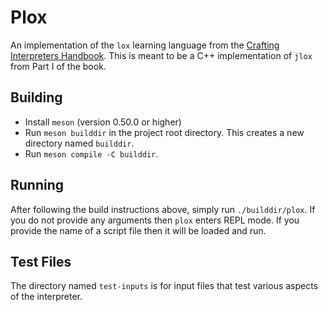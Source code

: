 # Plox
An implementation of the `lox` learning language from the [Crafting Interpreters Handbook](https://www.craftinginterpreters.com).
This is meant to be a C++ implementation of `jlox` from Part I of the book.

## Building
* Install `meson` (version 0.50.0 or higher)
* Run `meson builddir` in the project root directory. This creates a new directory named `builddir`.
* Run `meson compile -C builddir`. 

## Running
After following the build instructions above, simply run `./builddir/plox`. If you do not 
provide any arguments then `plox` enters REPL mode. If you provide the name of a script
file then it will be loaded and run.

## Test Files
The directory named `test-inputs` is for input files that test various aspects of the interpreter. 

